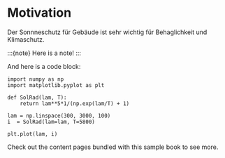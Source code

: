 # Motivation

Der Sonnneschutz für Gebäude ist sehr wichtig für Behaglichkeit und Klimaschutz.

:::{note}
Here is a note!
:::

And here is a code block:

```
import numpy as np
import matplotlib.pyplot as plt

def SolRad(lam, T):
    return lam**5*1/(np.exp(lam/T) + 1)

lam = np.linspace(300, 3000, 100)
i  = SolRad(lam=lam, T=5800)

plt.plot(lam, i)
```

Check out the content pages bundled with this sample book to see more.
